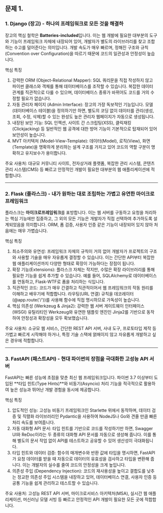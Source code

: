 ## 문제 1. 

### 1. Django (장고) - 하나의 프레임워크로 모든 것을 해결하

장고의 핵심 철학은 **Batteries-included**입니다. 이는 웹 개발에 필요한 대부분의 도구와 기능이 프레임워크 자체에 내장되어 있어, 개발자가 별도의 라이브러리를 찾고 조합하는 수고를 덜어준다는 의미입니다. 개발 속도가 매우 빠르며, 정해진 구조와 규칙(Convention over Configuration)을 따르기 때문에 코드의 일관성과 안정성이 높습니다.

핵심 특징
1. 강력한 ORM (Object-Relational Mapper): SQL 쿼리문을 직접 작성하지 않고 파이썬 클래스와 객체를 통해 데이터베이스를 조작할 수 있습니다. 복잡한 데이터 관계를 직관적으로 다룰 수 있으며, 데이터베이스 종류가 바뀌어도 코드를 거의 수정할 필요가 없습니다.
2. 자동 관리자 페이지 (Admin Interface): 장고의 가장 독보적인 기능입니다. 모델(데이터베이스 테이블)을 정의하기만 하면, 별도의 코딩 없이 데이터를 관리(생성, 조회, 수정, 삭제)할 수 있는 완성도 높은 관리자 웹페이지가 자동으로 생성됩니다.
3. 내장된 보안 기능: SQL 인젝션, 사이트 간 스크립팅(XSS), 클릭재킹(Clickjacking) 등 일반적인 웹 공격에 대한 방어 기능이 기본적으로 탑재되어 있어 보안성이 높습니다.
4. MVT 아키텍처 (Model-View-Template): 데이터(Model), 로직(View), 화면(Template)을 명확하게 분리하는 설계 구조를 가지고 있어 코드의 역할 구분이 명확하고 유지보수가 용이합니다.

주요 사용처: 대규모 커뮤니티 사이트, 전자상거래 플랫폼, 복잡한 관리 시스템, 콘텐츠 관리 시스템(CMS) 등 빠르고 안정적인 개발이 필요한 대부분의 웹 애플리케이션에 적합합니다.
 ***
### 2. Flask (플라스크) - 내가 원하는 대로 조립하는 가볍고 유연한 마이크로프레임워크

플라스크는 **마이크로프레임워크**를 표방합니다. 이는 웹 서버를 구동하고 요청을 처리하는 핵심 기능에만 집중하고, 그 외의 모든 기능은 개발자가 직접 선택하여 추가하도록 설계되었음을 의미합니다. ORM, 폼 검증, 사용자 인증 같은 기능이 내장되어 있지 않아 처음에는 매우 가볍습니다.

핵심 특징
1. 최소주의와 유연성: 프레임워크 자체의 규칙이 거의 없어 개발자가 프로젝트의 구조와 사용할 기술을 매우 자유롭게 결정할 수 있습니다. 이는 간단한 API부터 복잡한 웹 애플리케이션까지 다양한 형태로 확장이 가능하다는 장점이 됩니다.
2. 확장 기능(Extensions): 플라스크 자체는 작지만, 수많은 확장 라이브러리를 통해 필요한 기능을 쉽게 추가할 수 있습니다. 예를 들어, SQLAlchemy로 데이터베이스를 연동하고, Flask-WTF로 폼을 처리하는 식입니다.
3. 직관적인 코드: 코드가 매우 간결하고 직관적이어서 웹 프레임워크의 작동 원리를 이해하고 배우기에 적합합니다. 라우팅(URL 연결) 규칙을 데코레이터(@app.route('/'))를 사용해 함수에 직접 명시하므로 가독성이 높습니다.
4. 핵심 의존성 (Werkzeug & Jinja2): 강력한 웹 서버 게이트웨이 인터페이스(WSGI) 유틸리티인 Werkzeug와 유연한 템플릿 엔진인 Jinja2를 기반으로 동작하여 안정성과 확장성을 모두 확보했습니다.

주요 사용처: 소규모 웹 서비스, 간단한 REST API 서버, 사내 도구, 프로토타입 제작 등 가볍고 빠르게 시작해야 하거나, 특정 기술 스택에 얽매이지 않고 자유롭게 개발하고 싶은 경우에 적합합니다.
***
### 3. FastAPI (패스트API) - 현대 파이썬의 장점을 극대화한 고성능 API 서버

FastAPI는 빠른 성능에 초점을 맞춘 최신 웹 프레임워크입니다. 파이썬 3.7 이상부터 도입된 **타입 힌트(Type Hints)**와 비동기(Asyncio) 처리 기능을 적극적으로 활용하여 높은 성능과 뛰어난 개발 경험을 동시에 제공합니다.

핵심 특징
1. 압도적인 성능: 고성능 비동기 프레임워크인 Starlette 위에서 동작하며, 데이터 검증 및 직렬화 라이브러리인 Pydantic을 사용하여 NodeJS나 Go와 견줄 만큼 빠른 처리 속도를 보여줍니다.
2. 자동 대화형 API 문서: 타입 힌트를 기반으로 코드를 작성하기만 하면, Swagger UI와 ReDoc이라는 두 종류의 대화형 API 문서를 자동으로 생성해 줍니다. 이를 통해 별도의 문서 작업 없이 API를 테스트하고 공유할 수 있어 생산성이 극대화됩니다.
3. 타입 힌트와 데이터 검증: 함수의 매개변수와 반환 값에 타입을 명시하면, FastAPI가 요청 데이터를 받을 때 자동으로 데이터의 유효성을 검사하고 타입을 변환해 줍니다. 이는 개발자의 실수를 줄여 코드의 안정성을 크게 높입니다.
4. 의존성 주입 (Dependency Injection): 코드의 재사용성을 높이고 결합도를 낮추는 정교한 의존성 주입 시스템을 내장하고 있어, 데이터베이스 연결, 사용자 인증 등 공통 기능을 쉽게 관리하고 테스트할 수 있습니다.

주요 사용처: 고성능 REST API 서버, 마이크로서비스 아키텍처(MSA), 실시간 웹 애플리케이션, 머신러닝 모델 서빙 등 빠르고 안정적인 API 개발이 필요한 모든 곳에 적합합니다.
